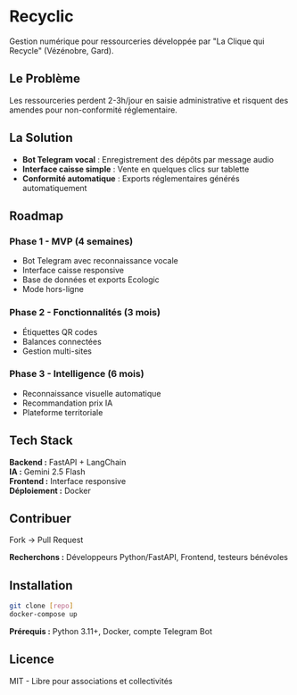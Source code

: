 # Recyclic

Gestion numérique pour ressourceries développée par "La Clique qui Recycle" (Vézénobre, Gard).

## Le Problème

Les ressourceries perdent 2-3h/jour en saisie administrative et risquent des amendes pour non-conformité réglementaire.

## La Solution

- **Bot Telegram vocal** : Enregistrement des dépôts par message audio
- **Interface caisse simple** : Vente en quelques clics sur tablette
- **Conformité automatique** : Exports réglementaires générés automatiquement

## Roadmap

### Phase 1 - MVP (4 semaines)
- Bot Telegram avec reconnaissance vocale
- Interface caisse responsive  
- Base de données et exports Ecologic
- Mode hors-ligne

### Phase 2 - Fonctionnalités (3 mois)
- Étiquettes QR codes
- Balances connectées
- Gestion multi-sites

### Phase 3 - Intelligence (6 mois)  
- Reconnaissance visuelle automatique
- Recommandation prix IA
- Plateforme territoriale

## Tech Stack

**Backend :** FastAPI + LangChain  
**IA :** Gemini 2.5 Flash  
**Frontend :** Interface responsive  
**Déploiement :** Docker

## Contribuer

Fork → Pull Request

**Recherchons :** Développeurs Python/FastAPI, Frontend, testeurs bénévoles

## Installation

```bash
git clone [repo]
docker-compose up
```

**Prérequis :** Python 3.11+, Docker, compte Telegram Bot

## Licence

MIT - Libre pour associations et collectivités